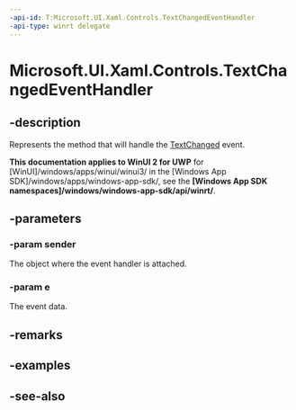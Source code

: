 ```yaml
---
-api-id: T:Microsoft.UI.Xaml.Controls.TextChangedEventHandler
-api-type: winrt delegate
---
```

<!-- Delegate syntax.
public delegate void TextChangedEventHandler(System.Object sender, Windows.UI.Xaml.Controls.TextChangedEventArgs e)
-->

# Microsoft.UI.Xaml.Controls.TextChangedEventHandler

## -description

Represents the method that will handle the [TextChanged](textbox_textchanged.md) event.

**This documentation applies to WinUI 2 for UWP** for [WinUI]/windows/apps/winui/winui3/ in the [Windows App SDK]/windows/apps/windows-app-sdk/, see the **[Windows App SDK namespaces]/windows/windows-app-sdk/api/winrt/**.

## -parameters

### -param sender

The object where the event handler is attached.

### -param e

The event data.

## -remarks

## -examples

## -see-also
